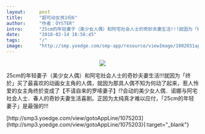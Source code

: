 ```yaml
---
layout:     post
title:      "超可动女孩1份6"
author:     "作者：ÖYSTER"
intro:      "25cm的年轻妻子（美少女人偶）和阿宅社会人士的奇妙夫妻生活!!!就因为「终於」买了最喜欢的动画女主角的人偶，就因为那具人偶不知为何动了起来，惹人怜爱的女主角终於变成了【不请自来的罗嗦妻子】!?会动的美少女人偶．诺娜与阿宅社会人士．春人的奇妙夫妻生活喜剧。正因为太纯真才难以应付，「25cm的年轻妻子」是最强的!!!"
date:       "2018-02-14 16:56:45"
tags:       "/"
image:      "http://smp.yoedge.com/smp-app/resource/viewImage/1002651appline.png"
---
```

<div style="text-align: center">
<p><img src="http://smp.yoedge.com/smp-app/resource/viewImage/1002651appline.png"/></p>
</div>
<p class="post-meta">
<span>25cm的年轻妻子（美少女人偶）和阿宅社会人士的奇妙夫妻生活!!!就因为「终於」买了最喜欢的动画女主角的人偶，就因为那具人偶不知为何动了起来，惹人怜爱的女主角终於变成了【不请自来的罗嗦妻子】!?会动的美少女人偶．诺娜与阿宅社会人士．春人的奇妙夫妻生活喜剧。正因为太纯真才难以应付，「25cm的年轻妻子」是最强的!!!</span>
</p>
[http://smp3.yoedge.com/view/gotoAppLine/1075203](http://smp3.yoedge.com/view/gotoAppLine/1075203){:target="_blank"}


